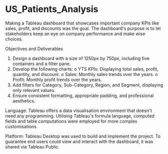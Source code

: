 # US_Patients_Analysis
Making a Tableau dashboard that showcases important company KPIs like sales, profit, and 
discounts was the goal. The dashboard's purpose is to let stakeholders keep an eye on company 
performance and make wise choices.

Objectives and Deliverables 
1. Design a dashboard with a size of 1250px by 750px, including five containers and a 
filter pane. 
2. Develop the following charts: 
o YTS KPIs: Displaying total sales, profit, quantity, and discount. 
o Sales: Monthly sales trends over the years. 
o Profit: Monthly profit trends over the years. 
3. Add filters for Category, Sub-Category, Region, and Segment, displaying only 
relevant values. 
4. Ensure consistent formatting, appropriate padding, and professional aesthetics.

Language: Tableau offers a data visualisation environment that doesn't need any 
programming. Utilising Tableau's formula language, computed fields and table 
computations were employed for more complex customisations. 
  
Platform: Tableau Desktop was used to build and implement the project. To guarantee 
end users could view and interact with the dashboard, it was shared via Tableau Public.  

